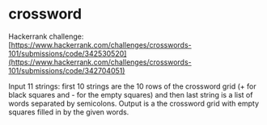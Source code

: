 # crossword
Hackerrank challenge: [https://www.hackerrank.com/challenges/crosswords-101/submissions/code/342530520](https://www.hackerrank.com/challenges/crosswords-101/submissions/code/342704051)

Input 11 strings: first 10 strings are the 10 rows of the crossword grid (+ for black squares and - for the empty squares)
and then last string is a list of words separated by semicolons. Output is a the crossword grid with empty squares filled in by the given words.
